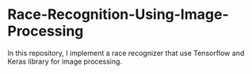 # Race-Recognition-Using-Image-Processing
In this repository, I implement a race recognizer that use Tensorflow and Keras library for image processing.
